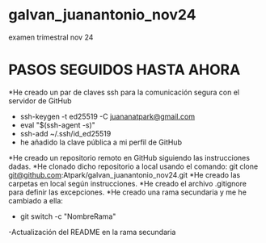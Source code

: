 # galvan_juanantonio_nov24
examen trimestral nov 24

# PASOS SEGUIDOS HASTA AHORA
*He creado un par de claves ssh para la comunicación segura con el servidor de GitHub
- ssh-keygen -t ed25519 -C juananatpark@gmail.com
- eval "$(ssh-agent -s)"
- ssh-add ~/.ssh/id_ed25519
- he añadido la clave pública a mi perfil de GitHub

*He creado un repositorio remoto en GitHub siguiendo las instrucciones dadas.
*He clonado dicho repositorio a local usando el comando: git clone git@github.com:Atpark/galvan_juanantonio_nov24.git
*He creado las carpetas en local según instrucciones.
*He creado el archivo .gitignore para definir las excepciones.
*He creado una rama secundaria y me he cambiado a ella:
- git switch -c "NombreRama"

-Actualización del README en la rama secundaria
